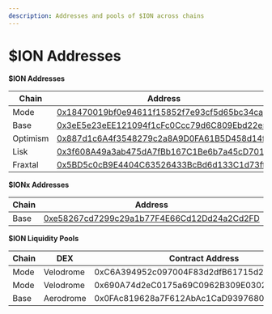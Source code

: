```yaml
---
description: Addresses and pools of $ION across chains
---
```


# $ION Addresses

**$ION Addresses**&#x20;

<table><thead><tr><th width="176">Chain</th><th>Address </th></tr></thead><tbody><tr><td>Mode</td><td><a href="https://explorer.mode.network/address/0x18470019bf0e94611f15852f7e93cf5d65bc34ca?tab=txs">0x18470019bf0e94611f15852f7e93cf5d65bc34ca</a></td></tr><tr><td>Base</td><td><a href="https://basescan.org/address/0x3ee5e23eee121094f1cfc0ccc79d6c809ebd22e5">0x3eE5e23eEE121094f1cFc0Ccc79d6C809Ebd22e5</a></td></tr><tr><td>Optimism</td><td><a href="https://optimistic.etherscan.io/address/0x887d1c6a4f3548279c2a8a9d0fa61b5d458d14fc#readProxyContract">0x887d1c6A4f3548279c2a8A9D0FA61B5D458d14fC</a></td></tr><tr><td>Lisk</td><td><a href="https://blockscout.lisk.com/address/0x3f608A49a3ab475dA7fBb167C1Be6b7a45cD7013">0x3f608A49a3ab475dA7fBb167C1Be6b7a45cD7013</a></td></tr><tr><td>Fraxtal</td><td><a href="https://fraxscan.com/token/0x5BD5c0cB9E4404C63526433BcBd6d133C1d73ffE">0x5BD5c0cB9E4404C63526433BcBd6d133C1d73ffE</a></td></tr></tbody></table>

**$IONx Addresses**&#x20;

<table><thead><tr><th width="176">Chain</th><th>Address </th></tr></thead><tbody><tr><td>Base</td><td><a href="https://basescan.org/token/0xe58267cd7299c29a1b77f4e66cd12dd24a2cd2fd">0xe58267cd7299c29a1b77F4E66Cd12Dd24a2Cd2FD</a></td></tr></tbody></table>

**$ION Liquidity Pools**

<table><thead><tr><th width="100">Chain</th><th width="121">DEX</th><th>Contract Address</th></tr></thead><tbody><tr><td>Mode</td><td>Velodrome</td><td>0xC6A394952c097004F83d2dfB61715d245A38735a</td></tr><tr><td>Mode</td><td>Velodrome</td><td>0x690A74d2eC0175a69C0962B309E03021C0b5002E</td></tr><tr><td>Base</td><td>Aerodrome</td><td>0x0FAc819628a7F612AbAc1CaD939768058cc0170c</td></tr></tbody></table>
